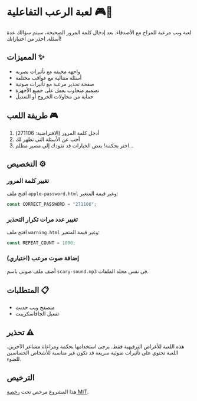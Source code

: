 # لعبة الرعب التفاعلية 🎮👻

لعبة ويب مرعبة للمزاح مع الأصدقاء. بعد إدخال كلمة المرور الصحيحة، سيتم سؤالك عدة أسئلة. احذر من اختياراتك!

## المميزات ✨

- واجهة مخيفة مع تأثيرات بصرية
- أسئلة متتالية مع عواقب مختلفة
- صفحة تحذير مرعبة مع تأثيرات صوتية
- تصميم متجاوب يعمل على جميع الأجهزة
- حماية من محاولات الخروج أو التعديل

## طريقة اللعب 🎮

1. أدخل كلمة المرور (الافتراضية: 271106)
2. أجب عن الأسئلة التي تظهر لك
3. اختر بحكمة! بعض الخيارات قد تقودك إلى مصير مظلم...

## التخصيص ⚙️

### تغيير كلمة المرور
افتح ملف `apple-password.html` وغير قيمة المتغير:
```javascript
const CORRECT_PASSWORD = "271106";
```

### تغيير عدد مرات تكرار التحذير
افتح ملف `warning.html` وغير قيمة المتغير:
```javascript
const REPEAT_COUNT = 1000;
```

### إضافة صوت مرعب (اختياري)
أضف ملف صوتي باسم `scary-sound.mp3` في نفس مجلد الملفات.

## المتطلبات 📋

- متصفح ويب حديث
- تفعيل الجافاسكريبت

## تحذير ⚠️
هذه اللعبة للأغراض الترفيهية فقط. يرجى استخدامها بحكمة ومراعاة مشاعر الآخرين. اللعبة تحتوي على تأثيرات ضوئية سريعة قد تكون غير مناسبة للأشخاص الحساسين للضوء.

## الترخيص
هذا المشروع مرخص تحت [رخصة MIT](LICENSE).
